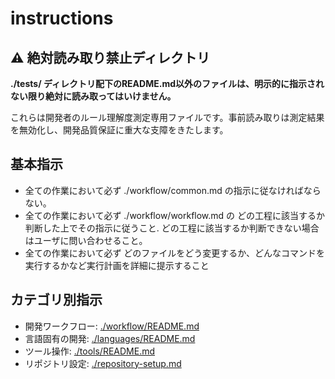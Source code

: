# instructions

## ⚠️ 絶対読み取り禁止ディレクトリ

**./tests/ ディレクトリ配下のREADME.md以外のファイルは、明示的に指示されない限り絶対に読み取ってはいけません。**

これらは開発者のルール理解度測定専用ファイルです。事前読み取りは測定結果を無効化し、開発品質保証に重大な支障をきたします。

## 基本指示

- 全ての作業において必ず ./workflow/common.md の指示に従なければならない。
- 全ての作業において必ず ./workflow/workflow.md の どの工程に該当するか判断した上でその指示に従うこと. どの工程に該当するか判断できない場合はユーザに問い合わせること。
- 全ての作業において必ず どのファイルをどう変更するか、どんなコマンドを実行するかなど実行計画を詳細に提示すること

## カテゴリ別指示

- 開発ワークフロー: [./workflow/README.md](./workflow/README.md)
- 言語固有の開発: [./languages/README.md](./languages/README.md)
- ツール操作: [./tools/README.md](./tools/README.md)
- リポジトリ設定: [./repository-setup.md](./repository-setup.md)
